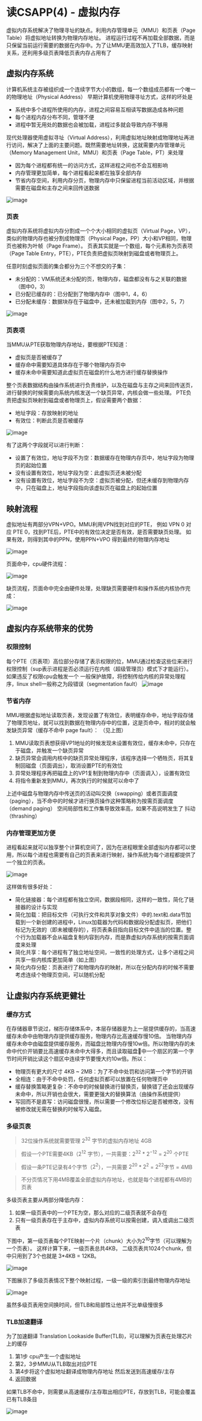 # 读CSAPP(4) - 虚拟内存



虚拟内存系统解决了物理寻址的缺点。利用内存管理单元（MMU）和页表（Page Table）将虚拟地址转换为物理内存地址。
进程运行过程不再加载全部数据，而是只保留当前运行需要的数据在内存中。为了让MMU更高效加入了TLB，缓存映射关系，还利用多级页表降低页表内存占用有了

## 虚拟内存系统
计算机系统主存被组织成一个连续字节大小的数组，每一个数组成员都有一个唯一的物理地址（Physical Address）
早期计算机使用物理寻址方式，这样的坏处是

- 系统中多个进程所使用的内存，进程之间容易互相读写数据造成各种问题
- 每个进程内存分布不同，管理不便
- 进程中暂无用处的数据也会被加载，进程过多就会导致内存不够用


现代处理器使用虚拟寻址（Virtual Address），利用虚拟地址映射成物理地址再进行访问，解决了上面的主要问题。既然需要地址转换，这就需要内存管理单元（Memory Management Unit，MMU）和页表（Page Table，PT）来处理

- 因为每个进程都有统一的访问方式，这样进程之间也不会互相影响
- 内存管理更加简单，每个进程看起来都在独享全部内存
- 节省内存空间，利用内存分页，物理内存中只保留进程当前活动区域，并根据需要在磁盘和主存之间来回传送数据

![image](../../../img/csapp-vm02.png)

### 页表
虚拟内存系统将虚拟内存分割成一个个大小相同的虚拟页（Virtual Page，VP），类似的物理内存也被分割成物理页（Physical Page，PP）大小和VP相同，物理页也被称为叶帧（Page Frame）。
页表其实就是一个数组，每个元素称为页表项（Page Table Entry，PTE），PTE负责把虚拟页映射到磁盘或者物理页上。

任意时刻虚拟页面的集合都分为三个不想交的子集：

- 未分配的：VM系统还未分配的页，物理内存，磁盘都没有与之关联的数据（图中0，3）
- 已分配已缓存的：已分配到了物理内存中（图中1，4，6）
- 已分配未缓存：数据块存在于磁盘中，还未被加载到内存（图中2，5，7）

![image](../../../img/csapp-vm03.png)

### 页表项
当MMU从PTE获取物理内存地址，要根据PTE知道：

- 虚拟页是否被缓存了
- 缓存命中需要知道具体存在于哪个物理内存页中
- 缓存未命中需要知道此虚拟页在磁盘的什么地方进行缓存替换操作

整个页表数据结构由操作系统进行负责维护，以及在磁盘与主存之间来回传送页，进行替换的时候需要向系统内核发送一个缺页异常，内核会做一些处理。
PTE负责把虚拟页映射到磁盘或者物理页上，假设需要两个数据：

- 地址字段：存放映射的地址
- 有效位：判断此页是否被缓存

![image](../../../img/csapp-vm04.png)

有了这两个字段就可以进行判断：

- 设置了有效位，地址字段不为空：数据缓存在物理内存页中，地址字段为物理页的起始位置
- 没有设置有效位，地址字段为空：此虚拟页还未被分配
- 没有设置有效位，地址字段不为空：虚拟页被分配，但还未缓存到物理内存中，只在磁盘上，地址字段指向该虚拟页在磁盘上的起始位置

## 映射流程
虚拟地址有两部分VPN+VPO。MMU利用VPN找到对应的PTE， 例如 VPN 0 对应 PTE 0，找到PTE后，PTE中的有效位决定是否有效，是否需要缺页处理。
如果有效，则得到其中的PPN，使用PPN+VPO 得到最终的物理内存地址

![image](../../../img/csapp-vm07.png)

页面命中，cpu硬件流程：

![image](../../../img/csapp-vm08.png)

缺页流程，页面命中完全由硬件处理，处理缺页需要硬件和操作系统内核协作完成：

![image](../../../img/csapp-vm09.png)

## 虚拟内存系统带来的优势
### 权限控制
每个PTE（页表项）高位部分存储了表示权限的位，MMU通过检查这些位来进行权限控制（sup表示进程是否必须运行在内核（超级管理员）模式下才能运行）。
如果违反了权限cpu会触发一个 一般保护故障，将控制传给内核的异常处理程序，linux shell一般称之为段错误（segmentation fault）
![image](../../../img/csapp-vm06.png)

### 节省内存
MMU根据虚拟地址读取页表，发现设置了有效位，表明缓存命中，地址字段存储了物理页地址，就可以找到数据在物理内存中的位置，这是页命中，相对的就会触发缺页异常（缓存不命中 page fault）：
（见上图）

  1. MMU读取页表想获得VP1地址的时候发现未设置有效位，缓存未命中，只存在于磁盘，并触发一个缺页异常
  2. 缺页异常会调用内核中的缺页异常处理程序，该程序选择一个牺牲页，将其复制回磁盘（页面调出），取消设置PTE的有效位
  3. 异常处理程序再把磁盘上的VP1复制到物理内存中（页面调入），设置有效位
  4. 将指令重新发到MMU，再次执行的时候就可以命中了

上述中磁盘与物理内存中传送页的活动叫交换（swapping）或者页面调度（paging），当不命中的时候才进行换页操作这种策略称为按需页面调度（demand paging）
空间局部性和工作集导致效率高，如果不高说明发生了 抖动（thrashing）

### 内存管理更加方便
进程看起来就可以独享整个计算机空间了，因为在进程眼里全部虚拟内存都可以使用，所以每个进程也需要有自己的页表来进行映射，操作系统为每个进程都提供了一个独立的页表。

![image](../../../img/csapp-vm05.png)

这样做有很多好处：

- 简化链接器：每个进程都有独立空间，数据段相同，这样的一致性，简化了链接器的设计与实现
- 简化加载：把目标文件（可执行文件和共享对象文件）中的.text和.data节加载到一个新创建的进程中，Linux加载器为代码和数据段分配虚拟页，把他们标记为无效的（即未被缓存的），将页表条目指向目标文件中适当的位置。整个行为加载器不会从磁盘复制内容到内存，而是靠虚拟内存系统的按需页面调度来处理
- 简化共享：每个进程有了独立地址空间，一致性的处理方式，让多个进程之间共享一些内核库更加简单（如上图）
- 简化内存分配：页表进行了和物理内存的映射，所以在分配内存的时候不需要考虑连续个物理页空间，可以随机分配


## 让虚拟内存系统更健壮
### 缓存方式
在存储器章节说过，梯形存储体系中，本层存储器是为上一层提供缓存的，当高速缓存未命中由物理内存提供缓存服务，物理内存比高速缓存慢10倍。
当物理内存缓存未命中由磁盘提供缓存服务，而磁盘比物理内存慢10w倍。所以物理内存的未命中代价开销要比高速缓存未命中大得多，而且读取磁盘中一个扇区的第一个字节时间开销比读这个扇区中连续字节要慢大约10w倍。所以：

- 物理页有更大的尺寸 4KB ~ 2MB：为了不命中处罚和访问第一个字节的开销
- 全相连：由于不命中处罚，任何虚拟页都可以放置在任何物理页中
- 缓存替换策略更复杂：不命中的时候替换进行替换页，替换错了还会出现缓存未命中，所以开销也会很大，需要更强大的替换算法（由操作系统提供）
- 写回而不是直写：访问磁盘很慢，所以需要一个修改位标记是否被修改，没有被修改就无需在替换的时候写入磁盘。

### 多级页表
> 32位操作系统就需要管理 $2^{32}$ 字节的虚拟内存地址 4GB

> 假设一个PTE需要4KB（$2 ^ {12}$ 字节），一共需要：$2^{32}$ * $2^{-12}$ = $2^{20}$ 个PTE

> 假设一条PTE记录有4个字节（$2^2$），一共需要 $2^{20}$ * $2^2$ = $2^{22}$字节 = 4MB

> 不分页情况下用4MB覆盖全部虚拟内存地址，也就是每个进程都有4MB的页表

多级页表主要从两部分降低内存：

1. 如果一级页表中的一个PTE为空，那么对应的二级页表就不会存在
2. 只有一级页表存在于主存中，虚拟内存系统可以按需创建，调入或调出二级页表

下图中，第一级页表每个PTE映射一个片（chunk）大小为$2^{10}$字节（可以理解为一个页表）。
这样计算下来，一级页表总共4KB， 二级页表共1024个chunk，但中只用到了3个也就是 3*4KB = 12KB。

![image](../../../img/csapp-vm11.png)

下图展示了多级页表情况下整个映射过程，一级一级的索引到最终物理内存地址

![image](../../../img/csapp-vm12.png)

虽然多级页表用空间换时间，但TLB和局部性让他并不比单级慢很多

### TLB加速翻译
为了加速翻译 Translation Lookaside Buffer(TLB)，可以理解为页表在处理芯片上的缓存

1. 第1步 cpu产生一个虚拟地址
2. 第2，3步MMU从TLB取出对应PTE
3. 第4步将这个虚拟地址翻译成物理内存地址 然后发送到高速缓存/主存
4. 返回数据

如果TLB不命中，则需要从高速缓存/主存取出相应PTE，存放到TLB，可能会覆盖已有TLB条目

![image](../../../img/csapp-vm10.png)
